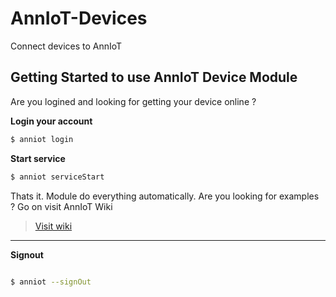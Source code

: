 # AnnIoT-Devices
Connect devices to AnnIoT

## Getting Started to use AnnIoT Device Module

Are you logined and looking for getting your device online ? 
  
  **Login your account**
  
  ```bash
$ anniot login 
  ```
  
  **Start service**
  
  ```bash
$ anniot serviceStart    
  ```

Thats it. Module do everything automatically. Are you looking for examples ? Go on visit AnnIoT Wiki 
> <a href="https://github.com/Project-Ann/AnnIoT-Wiki" target="_blank">Visit wiki</a>
  
  ----
    
  **Signout**
  
  ```bash
  
  $ anniot --signOut 
  
  ```